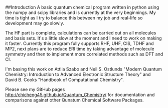 ##Introduction
A basic quantum chemical program written in python using the numpy and scipy libraries and is currently at the very beginnings. My time is tight as I try to balance this between my job and real-life so development may go slowly.

The HF part is complete, calculations can be carried out on all molecules and basis sets. It's a little slow at the moment and I need to work on making it faster. Currently this program fully supports RHF, UHF, CIS, TDHF and MP2, next plans are to reduce ERI time by taking advantage of molecule symmetry and then to implement more correlated methods such as DFT and CI. 

I'm basing this work on Attlia Szabo and Neil S. Ostlunds "Modern Quantum Chemistry: Introduction to Advanced Electronic Structure Theory" and David B. Cooks "Handbook of Computational Chemistry".

Please see my GitHub pages http://chicheng45.github.io/Quantum_Chemistry/ for documentation and comparisons against other Qunatum Chemical Software Packages. 